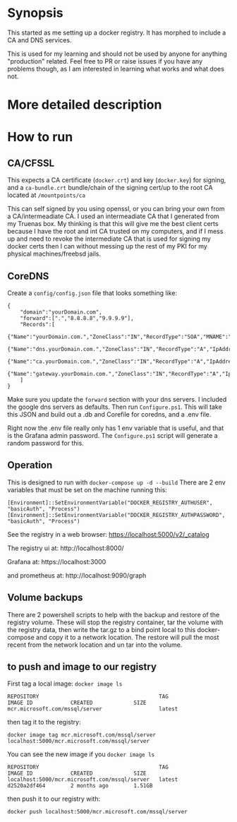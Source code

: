 # Synopsis
This started as me setting up a docker registry. It has morphed to include a CA and DNS services. 

This is used for my learning and should not be used by anyone for anything "production" related. Feel free to PR or raise issues if you have any problems though, as I am interested in learning what works and what does not.

# More detailed description

# How to run
## CA/CFSSL
This expects a CA certificate (`docker.crt`) and key (`docker.key`) for signing, and a `ca-bundle.crt` bundle/chain of the signing cert/up to the root CA located at `/mountpoints/ca`

This can self signed by you using openssl, or you can bring your own from a CA/intermeadiate CA. I used an intermeadiate CA that I generated from my Truenas box. My thinking is that this will give me the best client certs because I have the root and int CA trusted on my computers, and if I mess up and need to revoke the intermediate CA that is used for signing my docker certs then I can without messing up the rest of my PKI for my physical machines/freebsd jails.

## CoreDNS
Create a `config/config.json` file that looks something like:
```
{
    "domain":"yourDomain.com",
    "forward":[".","8.8.8.8","9.9.9.9"],
    "Records":[
        {"Name":"yourDomain.com.","ZoneClass":"IN","RecordType":"SOA","MNAME":"dns.yourDomain.com.","RNAME":"theadminemail.yourDomain.com","SERIAL":"2015082541","REFRESH":"7200","RETRY":"3600","EXPIRE":"1209600","TTL":"3600"},
        {"Name":"dns.yourDomain.com.","ZoneClass":"IN","RecordType":"A","IpAddress":"10.0.0.2"},
        {"Name":"ca.yourDomain.com.","ZoneClass":"IN","RecordType":"A","IpAddress":"10.0.0.2"},
        {"Name":"gateway.yourDomain.com.","ZoneClass":"IN","RecordType":"A","IpAddress":"10.0.0.1"},
    ]
}
```
Make sure you update the `forward` section with your dns servers. I included the google dns servers as defaults. Then run `Configure.ps1`. This will take this JSON and build out a .db and Corefile for coredns, and a .env file. 

Right now the .env file really only has 1 env variable that is useful, and that is the Grafana admin password. The `Configure.ps1` script will generate a random password for this. 

## Operation
This is designed to run with `docker-compose up -d --build` There are 2 env variables that must be set on the machine running this:
```
[Environment]::SetEnvironmentVariable("DOCKER_REGISTRY_AUTHUSER", "basicAuth", "Process")
[Environment]::SetEnvironmentVariable("DOCKER_REGISTRY_AUTHPASSWORD", "basicAuth", "Process")
```

See the registry in a web browser: <https://localhost:5000/v2/_catalog>

The registry ui at: http://localhost:8000/

Grafana at: https://localhost:3000

and prometheus at: http://localhost:9090/graph

## Volume backups
There are 2 powershell scripts to help with the backup and restore of the registry volume. These will stop the registry container, tar the volume with the registry data, then write the tar.gz to a bind point local to this docker-compose and copy it to a network location. The restore will pull the most recent from the network location and un tar into the volume.  


## to push and image to our registry
First tag a local image:
`docker image ls`

```
REPOSITORY                                      TAG                 IMAGE ID            CREATED             SIZE
mcr.microsoft.com/mssql/server                  latest              
```

then tag it to the registry:

`docker image tag mcr.microsoft.com/mssql/server  localhost:5000/mcr.microsoft.com/mssql/server`

You can see the new image if you `docker image ls` 

```
REPOSITORY                                      TAG                 IMAGE ID            CREATED             SIZE
localhost:5000/mcr.microsoft.com/mssql/server   latest              d2520a2df464        2 months ago        1.51GB
```
then push it to our registry with: 

`docker push localhost:5000/mcr.microsoft.com/mssql/server`